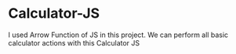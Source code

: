 # Calculator-JS
I used Arrow Function of JS in this project. We can perform all basic calculator actions with this Calculator JS
